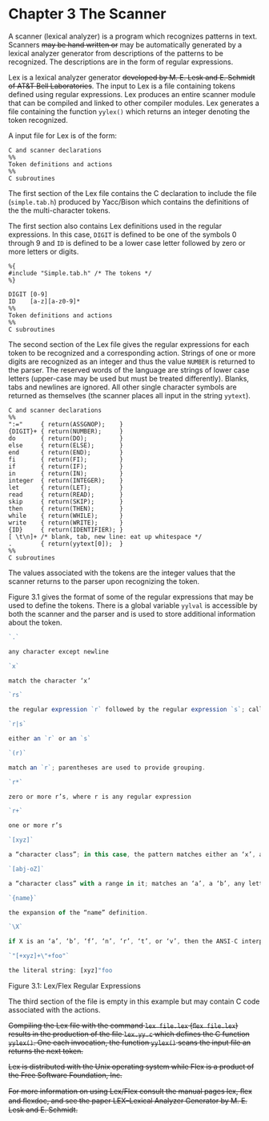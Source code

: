 # Chapter 3 The Scanner

A scanner (lexical analyzer) is a program which recognizes patterns in text. Scanners ~~may be hand written or~~ may be automatically generated by a lexical analyzer generator from descriptions of the patterns to be recognized. The descriptions are in the form of regular expressions.

Lex is a lexical analyzer generator ~~developed by M. E. Lesk and E. Schmidt of AT&T Bell Laboratories~~. The input to Lex is a file containing tokens defined using regular expressions. Lex produces an entire scanner module that can be compiled and linked to other compiler modules. Lex generates a file containing the function `yylex()` which returns an integer denoting the token recognized.

A input file for Lex is of the form:

```livescript
C and scanner declarations
%%
Token definitions and actions
%%
C subroutines
```

The first section of the Lex file contains the C declaration to include the file (`simple.tab.h`) produced by Yacc/Bison which contains the definitions of the the multi-character tokens. 

The first section also contains Lex definitions used in the regular expressions. In this case, `DIGIT` is defined to be one of the symbols 0 through 9 and `ID` is defined to be a lower case letter followed by zero or more letters or digits.

```livescript
%{
#include "Simple.tab.h" /* The tokens */
%}

DIGIT [0-9]
ID    [a-z][a-z0-9]*
%%
Token definitions and actions
%%
C subroutines
```

The second section of the Lex file gives the regular expressions for each token to be recognized and a corresponding action. Strings of one or more digits are recognized as an integer and thus the value `NUMBER` is returned to the parser. The reserved words of the language are strings of lower case letters (upper-case may be used but must be treated differently). Blanks, tabs and newlines are ignored. All other single character symbols are returned as themselves (the scanner places all input in the string `yytext`).

```livescript
C and scanner declarations
%%
":="     { return(ASSGNOP);    }
{DIGIT}+ { return(NUMBER);     }
do       { return(DO);         }
else     { return(ELSE);       }
end      { return(END);        }
fi       { return(FI);         }
if       { return(IF);         }
in       { return(IN);         }
integer  { return(INTEGER);    }
let      { return(LET);        }
read     { return(READ);       }
skip     { return(SKIP);       }
then     { return(THEN);       }
while    { return(WHILE);      }
write    { return(WRITE);      }
{ID}     { return(IDENTIFIER); }
[ \t\n]+ /* blank, tab, new line: eat up whitespace */
.        { return(yytext[0]);  }
%%
C subroutines
```

The values associated with the tokens are the integer values that the scanner returns to the parser upon recognizing the token.

Figure 3.1 gives the format of some of the regular expressions that may be used to define the tokens. There is a global variable `yylval` is accessible by both the scanner and the parser and is used to store additional information about the token.

```js
`.`

any character except newline

`x`

match the character ‘x’

`rs`

the regular expression `r` followed by the regular expression `s`; called “concatenation”

`r|s`

either an `r` or an `s`

`(r)`

match an `r`; parentheses are used to provide grouping.

`r*`

zero or more r’s, where r is any regular expression

`r+`

one or more r’s

`[xyz]`

a “character class”; in this case, the pattern matches either an ‘x’, a ‘y’, or a ‘z’.

`[abj-oZ]`

a “character class” with a range in it; matches an ‘a’, a ‘b’, any letter from ‘j’ through ‘o’, or a ‘Z’.

`{name}`

the expansion of the “name” definition. 

`\X`

if X is an ‘a’, ‘b’, ‘f’, ‘n’, ‘r’, ‘t’, or ‘v’, then the ANSI-C interpretation of \x.

`"[+xyz]+\"+foo"`

the literal string: [xyz]"foo
```

Figure 3.1: Lex/Flex Regular Expressions

The third section of the file is empty in this example but may contain C code associated with the actions.



~~Compiling the Lex file with the command `lex file.lex` (`ﬂex file.lex`) results in the production of the file `lex.yy.c` which defines the C function `yylex()`. One each invocation, the function `yylex()` scans the input file an returns the next token.~~ 

~~Lex is distributed with the Unix operating system while Flex is a product of the Free Software Foundation, Inc.~~

~~For more information on using Lex/Flex consult the manual pages lex, ﬂex and ﬂexdoc, and see the paper LEX–Lexical Analyzer Generator by M. E. Lesk and E. Schmidt.~~

